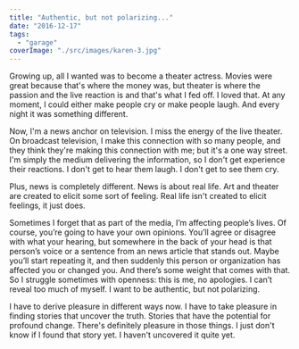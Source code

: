 ```yaml
---
title: "Authentic, but not polarizing..."
date: "2016-12-17"
tags: 
  - "garage"
coverImage: "./src/images/karen-3.jpg"
---
```


Growing up, all I wanted was to become a theater actress. Movies were great because that's where the money was, but theater is where the passion and the live reaction is and that's what I fed off. I loved that. At any moment, I could either make people cry or make people laugh. And every night it was something different.

Now, I'm a news anchor on television. I miss the energy of the live theater. On broadcast television, I make this connection with so many people, and they think they're making this connection with me; but it's a one way street. I'm simply the medium delivering the information, so I don't get experience their reactions. I don't get to hear them laugh. I don't get to see them cry.

Plus, news is completely different. News is about real life. Art and theater are created to elicit some sort of feeling. Real life isn't created to elicit feelings, it just does.

Sometimes I forget that as part of the media, I’m affecting people’s lives. Of course, you’re going to have your own opinions. You’ll agree or disagree with what your hearing, but somewhere in the back of your head is that person’s voice or a sentence from an news article that stands out. Maybe you’ll start repeating it, and then suddenly this person or organization has affected you or changed you. And there’s some weight that comes with that. So I struggle sometimes with openness: this is me, no apologies. I can’t reveal too much of myself. I want to be authentic, but not polarizing.

I have to derive pleasure in different ways now. I have to take pleasure in finding stories that uncover the truth. Stories that have the potential for profound change. There's definitely pleasure in those things. I just don't know if I found that story yet. I haven't uncovered it quite yet.
